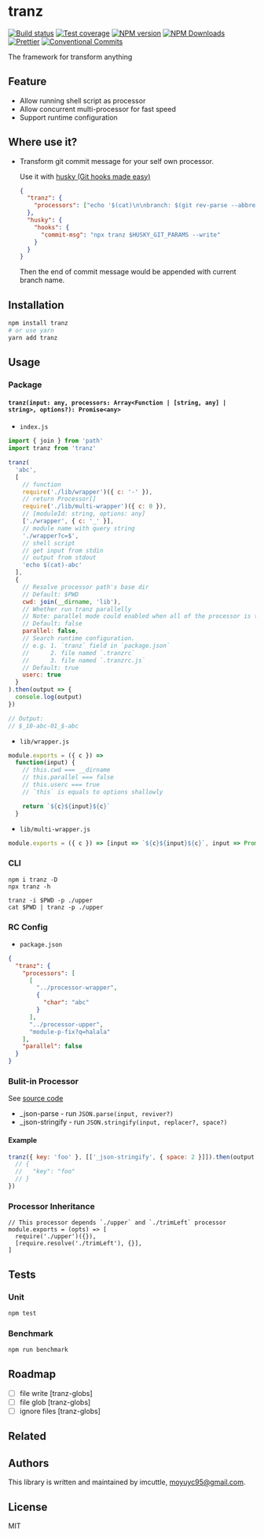 # tranz

[![Build status](https://img.shields.io/travis/imcuttle/tranz/master.svg?style=flat-square)](https://travis-ci.org/imcuttle/tranz)
[![Test coverage](https://img.shields.io/codecov/c/github/imcuttle/tranz.svg?style=flat-square)](https://codecov.io/github/imcuttle/tranz?branch=master)
[![NPM version](https://img.shields.io/npm/v/tranz.svg?style=flat-square)](https://www.npmjs.com/package/tranz)
[![NPM Downloads](https://img.shields.io/npm/dm/tranz.svg?style=flat-square&maxAge=43200)](https://www.npmjs.com/package/tranz)
[![Prettier](https://img.shields.io/badge/code_style-prettier-ff69b4.svg?style=flat-square)](https://prettier.io/)
[![Conventional Commits](https://img.shields.io/badge/Conventional%20Commits-1.0.0-yellow.svg?style=flat-square)](https://conventionalcommits.org)

The framework for transform anything

## Feature

- Allow running shell script as processor
- Allow concurrent multi-processor for fast speed
- Support runtime configuration

## Where use it?

- Transform git commit message for your self own processor.

  Use it with [husky (Git hooks made easy)](https://github.com/typicode/husky)

  ```json
  {
    "tranz": {
      "processors": ["echo '$(cat)\n\nbranch: $(git rev-parse --abbrev-ref HEAD)'"]
    },
    "husky": {
      "hooks": {
        "commit-msg": "npx tranz $HUSKY_GIT_PARAMS --write"
      }
    }
  }
  ```

  Then the end of commit message would be appended with current branch name.

## Installation

```bash
npm install tranz
# or use yarn
yarn add tranz
```

## Usage

### Package

#### `tranz(input: any, processors: Array<Function | [string, any] | string>, options?): Promise<any>`

- `index.js`

```javascript
import { join } from 'path'
import tranz from 'tranz'

tranz(
  'abc',
  [
    // function
    require('./lib/wrapper')({ c: '-' }),
    // return Processor[]
    require('./lib/multi-wrapper')({ c: 0 }),
    // [moduleId: string, options: any]
    ['./wrapper', { c: '_' }],
    // module name with query string
    './wrapper?c=$',
    // shell script
    // get input from stdin
    // output from stdout
    'echo $(cat)-abc'
  ],
  {
    // Resolve processor path's base dir
    // Default: $PWD
    cwd: join(__dirname, 'lib'),
    // Whether run tranz parallelly
    // Note: parallel mode could enabled when all of the processor is typeof `string` (serializable)
    // Default: false
    parallel: false,
    // Search runtime configuration.
    // e.g. 1. `tranz` field in `package.json`
    //      2. file named `.tranzrc`
    //      3. file named `.tranzrc.js`
    // Default: true
    userc: true
  }
).then(output => {
  console.log(output)
})

// Output:
// $_10-abc-01_$-abc
```

- `lib/wrapper.js`

```javascript
module.exports = ({ c }) =>
  function(input) {
    // this.cwd === __dirname
    // this.parallel === false
    // this.userc === true
    // `this` is equals to options shallowly

    return `${c}${input}${c}`
  }
```

- `lib/multi-wrapper.js`

```javascript
module.exports = ({ c }) => [input => `${c}${input}${c}`, input => Promise.resolve(`${c + 1}${input}${c + 1}`)]
```

### CLI

```
npm i tranz -D
npx tranz -h

tranz -i $PWD -p ./upper
cat $PWD | tranz -p ./upper
```

### RC Config

- `package.json`

```json
{
  "tranz": {
    "processors": [
      [
        "../processor-wrapper",
        {
          "char": "abc"
        }
      ],
      "../processor-upper",
      "module-p-fix?q=halala"
    ],
    "parallel": false
  }
}
```

### Bulit-in Processor

See [source code](src/presets)

- \_json-parse - run `JSON.parse(input, reviver?)`
- \_json-stringify - run `JSON.stringify(input, replacer?, space?)`

#### Example

```javascript
tranz({ key: 'foo' }, [['_json-stringify', { space: 2 }]]).then(output => {
  // {
  //   "key": "foo"
  // }
})
```

### Processor Inheritance

```
// This processor depends `./upper` and `./trimLeft` processor
module.exports = (opts) => [
  require('./upper')({}),
  [require.resolve('./trimLeft'), {}],
]
```

## Tests

### Unit

```bash
npm test
```

### Benchmark

```bash
npm run benchmark
```

## Roadmap

- [ ] file write [tranz-globs]
- [ ] file glob [tranz-globs]
- [ ] ignore files [tranz-globs]

## Related

## Authors

This library is written and maintained by imcuttle, <a href="mailto:moyuyc95@gmail.com">moyuyc95@gmail.com</a>.

## License

MIT
